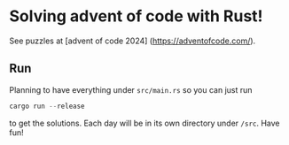 # Solving advent of code with Rust!

See puzzles at [advent of code 2024] (https://adventofcode.com/).

## Run

Planning to have everything under `src/main.rs` so you can just run

```rs
cargo run --release
```

to get the solutions. Each day will be in its own directory under `/src`. Have fun!

